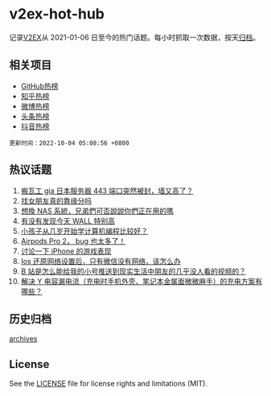 # v2ex-hot-hub

 记录[V2EX](https://www.v2ex.com/)从 2021-01-06 日至今的热门话题。每小时抓取一次数据，按天[归档](archives)。
 
 ## 相关项目

- [GitHub热榜](https://github.com/lonnyzhang423/github-hot-hub)
- [知乎热榜](https://github.com/lonnyzhang423/zhihu-hot-hub)
- [微博热榜](https://github.com/lonnyzhang423/weibo-hot-hub)
- [头条热榜](https://github.com/lonnyzhang423/toutiao-hot-hub)
- [抖音热榜](https://github.com/lonnyzhang423/douyin-hot-hub)


 `更新时间：2022-10-04 05:08:56 +0800`

## 热议话题

1. [搬瓦工 gia 日本服务器 443 端口突然被封，墙又高了？](https://www.v2ex.com/t/884476)
1. [找女朋友真的靠缘分吗](https://www.v2ex.com/t/884447)
1. [想換 NAS 系統，兄弟們可否說說你們正在用的嗎](https://www.v2ex.com/t/884464)
1. [有没有发现今天 WALL 特别高](https://www.v2ex.com/t/884527)
1. [小孩子从几岁开始学计算机编程比较好？](https://www.v2ex.com/t/884505)
1. [Airpods Pro 2， bug 也太多了！](https://www.v2ex.com/t/884461)
1. [讨论一下 iPhone 的游戏表现](https://www.v2ex.com/t/884465)
1. [Ios 还原网络设置后，只有微信没有网络，该怎么办](https://www.v2ex.com/t/884517)
1. [B 站是怎么能给我的小号推送到现实生活中朋友的几乎没人看的视频的？](https://www.v2ex.com/t/884442)
1. [解决 Y 电容漏电流（充电时手机外壳、笔记本金属面微微麻手）的充电方案有哪些？](https://www.v2ex.com/t/884451)

## 历史归档

[archives](archives)

## License

See the [LICENSE](LICENSE) file for license rights and limitations (MIT).
